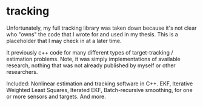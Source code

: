 # tracking
Unfortunately, my full tracking library was taken down because it's not clear who "owns" the code that I wrote for and used in my thesis. This is a placeholder that I may check in at a later time.

It previously c++ code for many different types of target-tracking / estimation problems. Note, it was simply implementations of available research, nothing that was not already published by myself or other researchers.

Included: Nonlinear estimation and tracking software in C++. EKF, Iterative Weighted Least Squares, Iterated EKF, Batch-recursive smoothing, for one or more sensors and targets. And more.
